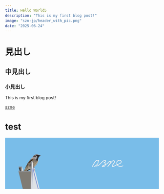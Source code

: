 ```yaml
---
title: Hello World5
description: "This is my first blog post!"
image: "szn-jp/header_with_pic.png"
date: "2025-06-24"
---
```


# 見出し

## 中見出し

### 小見出し

This is my first blog post!

[szne](https://szn.jp)

<h1>test</h1>

![alt text](szn-jp/header_with_pic.png)